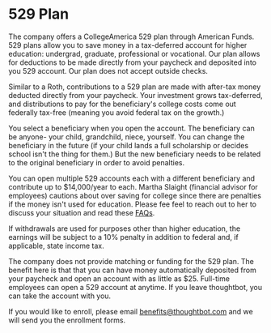 # 529 Plan

The company offers a CollegeAmerica 529 plan through American Funds. 529 plans allow you to save money in a tax-deferred account for higher education: undergrad, graduate, professional or vocational. Our plan allows for deductions to be made directly from your paycheck and deposited into you 529 account. Our plan does not accept outside checks.

Similar to a Roth, contributions to a 529 plan are made with after-tax money deducted directly from your paycheck. Your investment grows tax-deferred, and distributions to pay for the beneficiary's college costs come out federally tax-free (meaning you avoid federal tax on the growth.) 

You select a beneficiary when you open the account. The beneficiary can be anyone- your child, grandchild, niece, yourself. You can change the beneficiary in the future (if your child lands a full scholarship or decides school isn't the thing for them.) But the new beneficiary needs to be related to the original beneficiary in order to avoid penalties.

You can open multiple 529 accounts each with a different beneficiary and contribute up to $14,000/year to each. Martha Slaight (financial advisor for employees) cautions about over saving for college since there are penalties if the money isn't used for education. Please fee feel to reach out to her to discuss your situation and read these [FAQs][529-faqs].

If withdrawals are used for purposes other than higher education, the earnings will be subject to a 10% penalty in addition to federal and, if applicable, state income tax.

The company does not provide matching or funding for the 529 plan. The benefit here is that that you can have money automatically deposited from your paycheck and open an account with as little as $25. Full-time employees can open a 529 account at anytime. If you leave thoughtbot, you can take the account with you.

If you would like to enroll, please email [benefits@thoughtbot.com][benefits-email] and we will send you the enrollment forms.

[529-faqs]: https://www.americanfunds.com/college/faq.html
[benefits-email]: mailto:benefits@thoughtbot.com
